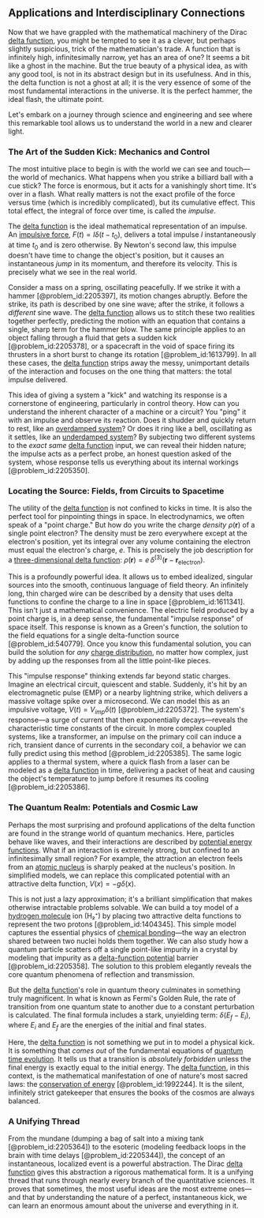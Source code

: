 ## Applications and Interdisciplinary Connections

Now that we have grappled with the mathematical machinery of the Dirac [delta function](@article_id:272935), you might be tempted to see it as a clever, but perhaps slightly suspicious, trick of the mathematician's trade. A function that is infinitely high, infinitesimally narrow, yet has an area of one? It seems a bit like a ghost in the machine. But the true beauty of a physical idea, as with any good tool, is not in its abstract design but in its usefulness. And in this, the delta function is not a ghost at all; it is the very essence of some of the most fundamental interactions in the universe. It is the perfect hammer, the ideal flash, the ultimate point.

Let's embark on a journey through science and engineering and see where this remarkable tool allows us to understand the world in a new and clearer light.

### The Art of the Sudden Kick: Mechanics and Control

The most intuitive place to begin is with the world we can see and touch—the world of mechanics. What happens when you strike a billiard ball with a cue stick? The force is enormous, but it acts for a vanishingly short time. It's over in a flash. What really matters is not the exact profile of the force versus time (which is incredibly complicated), but its cumulative effect. This total effect, the integral of force over time, is called the *impulse*.

The [delta function](@article_id:272935) is the ideal mathematical representation of an impulse. An [impulsive force](@article_id:170198), $F(t) = I \delta(t-t_0)$, delivers a total impulse $I$ instantaneously at time $t_0$ and is zero otherwise. By Newton's second law, this impulse doesn't have time to change the object's position, but it causes an instantaneous *jump* in its momentum, and therefore its velocity. This is precisely what we see in the real world.

Consider a mass on a spring, oscillating peacefully. If we strike it with a hammer [@problem_id:2205397], its motion changes abruptly. Before the strike, its path is described by one sine wave; after the strike, it follows a *different* sine wave. The [delta function](@article_id:272935) allows us to stitch these two realities together perfectly, predicting the motion with an equation that contains a single, sharp term for the hammer blow. The same principle applies to an object falling through a fluid that gets a sudden kick [@problem_id:2205378], or a spacecraft in the void of space firing its thrusters in a short burst to change its rotation [@problem_id:1613799]. In all these cases, the [delta function](@article_id:272935) strips away the messy, unimportant details of the interaction and focuses on the one thing that matters: the total impulse delivered.

This idea of giving a system a "kick" and watching its response is a cornerstone of engineering, particularly in control theory. How can you understand the inherent character of a machine or a circuit? You "ping" it with an impulse and observe its reaction. Does it shudder and quickly return to rest, like an [overdamped system](@article_id:176726)? Or does it ring like a bell, oscillating as it settles, like an [underdamped system](@article_id:178395)? By subjecting two different systems to the *exact same* [delta function](@article_id:272935) input, we can reveal their hidden nature; the impulse acts as a perfect probe, an honest question asked of the system, whose response tells us everything about its internal workings [@problem_id:2205350].

### Locating the Source: Fields, from Circuits to Spacetime

The utility of the [delta function](@article_id:272935) is not confined to kicks in time. It is also the perfect tool for pinpointing things in space. In electrodynamics, we often speak of a "point charge." But how do you write the charge *density* $\rho(\mathbf{r})$ of a single point electron? The density must be zero everywhere except at the electron's position, yet its integral over any volume containing the electron must equal the electron's charge, $e$. This is precisely the job description for a [three-dimensional delta function](@article_id:268029): $\rho(\mathbf{r}) = e\,\delta^{(3)}(\mathbf{r} - \mathbf{r}_{\text{electron}})$.

This is a profoundly powerful idea. It allows us to embed idealized, singular sources into the smooth, continuous language of field theory. An infinitely long, thin charged wire can be described by a density that uses delta functions to confine the charge to a line in space [@problem_id:1611341]. This isn't just a mathematical convenience. The electric field produced by a point charge is, in a deep sense, the fundamental "impulse response" of space itself. This response is known as a Green's function, the solution to the field equations for a single delta-function source [@problem_id:540779]. Once you know this fundamental solution, you can build the solution for *any* [charge distribution](@article_id:143906), no matter how complex, just by adding up the responses from all the little point-like pieces.

This "impulse response" thinking extends far beyond static charges. Imagine an electrical circuit, quiescent and stable. Suddenly, it's hit by an electromagnetic pulse (EMP) or a nearby lightning strike, which delivers a massive voltage spike over a microsecond. We can model this as an impulsive voltage, $V(t) = V_{imp} \delta(t)$ [@problem_id:2205372]. The system's response—a surge of current that then exponentially decays—reveals the characteristic time constants of the circuit. In more complex coupled systems, like a transformer, an impulse on the primary coil can induce a rich, transient dance of currents in the secondary coil, a behavior we can fully predict using this method [@problem_id:2205385]. The same logic applies to a thermal system, where a quick flash from a laser can be modeled as a [delta function](@article_id:272935) in time, delivering a packet of heat and causing the object's temperature to jump before it resumes its cooling [@problem_id:2205386].

### The Quantum Realm: Potentials and Cosmic Law

Perhaps the most surprising and profound applications of the delta function are found in the strange world of quantum mechanics. Here, particles behave like waves, and their interactions are described by [potential energy functions](@article_id:200259). What if an interaction is extremely strong, but confined to an infinitesimally small region? For example, the attraction an electron feels from an [atomic nucleus](@article_id:167408) is sharply peaked at the nucleus's position. In simplified models, we can replace this complicated potential with an attractive delta function, $V(x) = -g \delta(x)$.

This is not just a lazy approximation; it's a brilliant simplification that makes otherwise intractable problems solvable. We can build a toy model of a [hydrogen molecule](@article_id:147745) ion (H₂⁺) by placing two attractive delta functions to represent the two protons [@problem_id:1404345]. This simple model captures the essential physics of [chemical bonding](@article_id:137722)—the way an electron shared between two nuclei holds them together. We can also study how a quantum particle scatters off a single point-like impurity in a crystal by modeling that impurity as a [delta-function potential](@article_id:189205) barrier [@problem_id:2205358]. The solution to this problem elegantly reveals the core quantum phenomena of reflection and transmission.

But the [delta function](@article_id:272935)'s role in quantum theory culminates in something truly magnificent. In what is known as Fermi's Golden Rule, the rate of transition from one quantum state to another due to a constant perturbation is calculated. The final formula includes a stark, unyielding term: $\delta(E_f - E_i)$, where $E_i$ and $E_f$ are the energies of the initial and final states.

Here, the [delta function](@article_id:272935) is not something we put in to model a physical kick. It is something that *comes out* of the fundamental equations of [quantum time evolution](@article_id:152638). It tells us that a transition is *absolutely forbidden* unless the final energy is exactly equal to the initial energy. The [delta function](@article_id:272935), in this context, is the mathematical manifestation of one of nature's most sacred laws: the [conservation of energy](@article_id:140020) [@problem_id:1992244]. It is the silent, infinitely strict gatekeeper that ensures the books of the cosmos are always balanced.

### A Unifying Thread

From the mundane (dumping a bag of salt into a mixing tank [@problem_id:2205364]) to the esoteric (modeling feedback loops in the brain with time delays [@problem_id:2205344]), the concept of an instantaneous, localized event is a powerful abstraction. The Dirac [delta function](@article_id:272935) gives this abstraction a rigorous mathematical form. It is a unifying thread that runs through nearly every branch of the quantitative sciences. It proves that sometimes, the most useful ideas are the most extreme ones—and that by understanding the nature of a perfect, instantaneous kick, we can learn an enormous amount about the universe and everything in it.